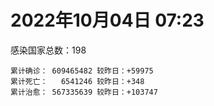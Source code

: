 
# 2022年10月04日 07:23
感染国家总数：198
```
累计确诊： 609465482 较昨日：+59975
累计死亡：   6541246 较昨日：+348
累计治愈： 567335639 较昨日：+103747
```
<div id="main" style="width:100%;height:800px;margin-bottom:10px;"></div>
<div id="second" style="width:100%;height:1000px;margin-bottom:10px;"></div>
<div id="third" style="width:100%;height:1000px;margin-bottom:10px;"></div>
<div id="last" style="width:100%;height:3000px;"></div>

<script>
import * as echarts from "echarts";
export default {
  mounted () {
    this.chart = echarts.init(document.getElementById("main"), "dark")
    this.secondChart = echarts.init(document.getElementById("second"), "dark")
    this.thirdChart = echarts.init(document.getElementById("third"), "dark")
    this.lastChart = echarts.init(document.getElementById("last"), "dark")
    var option = {
      tooltip: { trigger: "axis", axisPointer: { type: "shadow" } },
      legend: {},
      grid: { left: "3%", right: "4%", bottom: "3%", containLabel: true },
      xAxis: { type: "value" },
      yAxis: {
        type: "category", data: ["意大利","英国","韩国","德国","巴西","法国","印度","美国",]
      },
      series: [
        { name: "新增确诊", type: "bar", stack: "total", label: { show: true }, emphasis: { focus: "series" }, data: [13316,0,0,0,0,8690,830,11151,] }, 
        { name: "累计确诊", type: "bar", stack: "total", label: { show: true }, emphasis: { focus: "series" }, data: [22542568,23893496,24831761,33386229,34721228,35483950,44598328,98265810,] }, 
        { name: "新增死亡", type: "bar", stack: "total", label: { show: true }, emphasis: { focus: "series" }, data: [47,0,0,0,0,86,0,59,] }, 
        { name: "累计死亡", type: "bar", stack: "total", label: { show: true }, emphasis: { focus: "series" }, data: [177197,207908,28509,150064,686366,155198,528701,1084952,] }, 
        { name: "累计治愈", type: "bar", stack: "total", label: { show: true }, emphasis: { focus: "series" }, data: [21898422,24692,24235981,32382900,33853693,34609425,44032671,95208963,] },]
    }
    this.chart.setOption(option);
    var secondOption = {
      tooltip: { trigger: "axis", axisPointer: { type: "shadow" } },
      legend: {},
      grid: { left: "3%", right: "4%", bottom: "3%", containLabel: true },
      xAxis: { type: "value" },
      yAxis: {
        type: "category", data: ["墨西哥","伊朗","荷兰","阿根廷","澳大利亚","越南","西班牙","土耳其","俄罗斯","日本",]
      },
      series: [
        { name: "新增确诊", type: "bar", stack: "total", label: { show: true }, emphasis: { focus: "series" }, data: [0,0,0,0,0,0,0,0,0,0,] }, 
        { name: "累计确诊", type: "bar", stack: "total", label: { show: true }, emphasis: { focus: "series" }, data: [7090330,7550021,8430861,9711355,10241739,11481314,13422984,16873793,21073185,21345939,] }, 
        { name: "新增死亡", type: "bar", stack: "total", label: { show: true }, emphasis: { focus: "series" }, data: [0,0,0,0,0,0,0,0,0,0,] }, 
        { name: "累计死亡", type: "bar", stack: "total", label: { show: true }, emphasis: { focus: "series" }, data: [330131,144448,22650,129937,15221,43149,114179,101139,387559,45018,] }, 
        { name: "累计治愈", type: "bar", stack: "total", label: { show: true }, emphasis: { focus: "series" }, data: [6359142,7326508,8366038,9566732,10172662,10593181,13225964,16763477,20175902,20400911,] },]
    }
    this.secondChart.setOption(secondOption);
    var thirdOption = {
      tooltip: { trigger: "axis", axisPointer: { type: "shadow" } },
      legend: {},
      grid: { left: "3%", right: "4%", bottom: "3%", containLabel: true },
      xAxis: { type: "value" },
      yAxis: {
        type: "category", data: ["以色列","泰国","马来西亚","希腊","奥地利","乌克兰","葡萄牙","波兰","哥伦比亚","印度尼西亚",]
      },
      series: [
        { name: "新增确诊", type: "bar", stack: "total", label: { show: true }, emphasis: { focus: "series" }, data: [1013,0,1244,0,0,0,4586,225,0,0,] }, 
        { name: "累计确诊", type: "bar", stack: "total", label: { show: true }, emphasis: { focus: "series" }, data: [4664528,4682132,4845109,4920192,5162934,5177217,5498126,6297656,6307372,6435719,] }, 
        { name: "新增死亡", type: "bar", stack: "total", label: { show: true }, emphasis: { focus: "series" }, data: [6,0,5,0,0,0,27,0,0,0,] }, 
        { name: "累计死亡", type: "bar", stack: "total", label: { show: true }, emphasis: { focus: "series" }, data: [11704,32771,36380,33111,20758,109206,25058,117598,141794,158143,] }, 
        { name: "累计治愈", type: "bar", stack: "total", label: { show: true }, emphasis: { focus: "series" }, data: [4645280,4642894,4785398,4854954,5030658,4983781,5402037,5335940,6134690,6261282,] },]
    }
    this.thirdChart.setOption(thirdOption);
    var lastOption = {
      tooltip: { trigger: "axis", axisPointer: { type: "shadow" } },
      legend: {},
      grid: { left: "3%", right: "4%", bottom: "3%", containLabel: true },
      xAxis: { type: "value" },
      yAxis: {
        type: "category", data: ["朝鲜","西撒哈拉","蒙特塞拉特岛","梵蒂冈","红宝石公主号","钻石公主号","圣文森特岛","列支敦士登公国","安圭拉","圣多美和普林西比","特克斯和凯科斯群岛","圣基茨和尼维斯","乍得","塞拉利昂","利比里亚","科摩罗","几内亚比绍","安提瓜和巴布达","尼日尔","厄立特里亚","也门","冈比亚","摩纳哥","中非共和国","吉布提","多米尼克","萨摩亚","赤道几内亚","塔吉克斯坦","南苏丹","尼加拉瓜","格林纳达","直布罗陀","圣马力诺","布基纳法索","东帝汶","刚果（布）","索马里","贝宁","圣卢西亚","马里","海地","莱索托","巴哈马","几内亚","多哥","坦桑尼亚","毛里求斯","阿鲁巴","巴布亚新几内亚","安道尔","塞舌尔","加蓬","布隆迪","叙利亚","不丹","佛得角","毛里塔尼亚","苏丹","马达加斯加","斐济","伯利兹","圭亚那","斯威士兰","新喀里多尼亚","法属波利尼西亚","苏里南","科特迪瓦","马拉维","塞内加尔","刚果（金）","法属圭亚那","巴巴多斯","安哥拉","马耳他","喀麦隆","卢旺达","柬埔寨","波多黎各","牙买加","纳米比亚","加纳","乌干达","特立尼达和多巴哥","马尔代夫","阿富汗","萨尔瓦多","冰岛","吉尔吉斯斯坦","老挝","马提尼克岛","文莱","莫桑比克","乌兹别克斯坦","津巴布韦","尼日利亚","阿尔及利亚","黑山","卢森堡","博茨瓦纳","阿尔巴尼亚","赞比亚","肯尼亚","北马其顿","阿曼","波黑","亚美尼亚","卡塔尔","洪都拉斯","埃塞俄比亚","利比亚","埃及","委内瑞拉","塞浦路斯","摩尔多瓦","爱沙尼亚","巴勒斯坦","缅甸","多米尼加","科威特","斯里兰卡","巴林","巴拉圭","沙特阿拉伯","阿塞拜疆","拉脱维亚","蒙古国","乌拉圭","巴拿马","白俄罗斯","尼泊尔","厄瓜多尔","阿联酋","哥斯达黎加","玻利维亚","古巴","危地马拉","突尼斯","斯洛文尼亚","黎巴嫩","克罗地亚","立陶宛","保加利亚","摩洛哥","芬兰","哈萨克斯坦","挪威","巴基斯坦","爱尔兰","约旦","格鲁吉亚","新西兰","斯洛伐克","新加坡","孟加拉国","匈牙利","塞尔维亚","伊拉克","瑞典","丹麦","罗马尼亚","菲律宾","南非","瑞士","捷克","秘鲁","加拿大","比利时","智利",]
      },
      series: [
        { name: "新增确诊", type: "bar", stack: "total", label: { show: true }, emphasis: { focus: "series" }, data: [0,0,0,0,0,0,0,0,0,0,0,0,0,0,0,0,0,0,0,0,0,0,0,0,0,0,0,0,0,0,0,0,0,0,0,0,0,0,0,0,0,0,0,0,0,19,0,0,0,0,0,0,0,0,0,239,0,3,0,0,0,0,0,0,0,0,0,0,1,10,0,0,0,0,11,0,0,0,0,0,0,0,0,0,0,159,0,0,0,0,0,0,0,0,0,0,3,69,0,0,5,6,4,108,0,0,0,963,0,28,1,0,0,0,0,0,0,0,0,0,15,465,0,156,26,2231,0,0,0,0,30,0,384,0,0,6,0,0,783,117,59,82,0,6,0,0,0,0,0,0,0,0,53,2713,696,0,2201,0,0,2196,650,1872,0,0,357,0,0,0,2193,] }, 
        { name: "累计确诊", type: "bar", stack: "total", label: { show: true }, emphasis: { focus: "series" }, data: [1,10,11,29,620,712,2298,3026,3865,6230,6380,6541,7583,7751,7961,8471,8796,9098,9931,10170,11935,12508,14622,14913,15690,15747,15941,17012,17786,17823,18491,19536,20095,20793,21631,23253,24837,27214,27638,29408,32683,33756,34490,37309,37652,39105,39440,40478,42914,44997,46227,47141,48713,50129,57309,61969,62376,62829,63285,66684,68242,68854,71349,73390,74152,76599,81106,87282,88030,88408,92893,93974,102580,103131,114730,121652,132503,137893,151732,151931,169253,169385,169396,183181,185042,199545,201785,205637,206083,215880,221618,227756,230312,244218,257517,265431,270682,280557,288658,326308,332290,333555,338449,343069,397993,398750,442875,453496,456391,493616,507005,515645,544874,587994,589388,601869,620548,622802,645952,658520,670805,681675,716543,816820,821661,932485,982864,985422,986866,994037,999789,1005521,1028717,1072807,1108347,1111206,1125205,1145686,1187592,1216142,1233787,1251410,1259948,1264978,1292940,1393691,1462456,1572762,1663653,1746997,1780691,1789425,1844453,1916993,2026908,2094142,2367015,2459982,2588441,3113938,3270591,3955758,4019077,4084307,4109072,4145301,4233468,4544505,4633128,] }, 
        { name: "新增死亡", type: "bar", stack: "total", label: { show: true }, emphasis: { focus: "series" }, data: [0,0,0,0,0,0,0,0,0,0,0,0,0,0,0,0,0,0,0,0,0,0,0,0,0,0,0,0,0,0,0,0,0,0,0,0,0,0,0,0,0,0,0,0,0,0,0,0,0,0,0,0,0,0,0,0,0,0,0,0,0,0,0,0,0,0,0,0,0,0,0,0,0,0,0,0,0,0,0,0,0,0,0,0,0,2,0,0,0,0,0,0,0,0,0,0,0,0,0,0,0,0,0,3,0,0,0,0,0,0,0,0,0,0,0,0,0,0,0,0,1,0,0,2,0,4,0,0,0,0,0,0,0,0,0,0,0,0,0,1,8,4,0,0,0,0,0,0,0,0,0,0,1,2,2,0,13,0,0,13,3,29,0,0,11,0,0,0,19,] }, 
        { name: "累计死亡", type: "bar", stack: "total", label: { show: true }, emphasis: { focus: "series" }, data: [1,1,1,0,10,13,12,59,12,77,36,46,193,126,294,161,175,146,312,103,2157,372,63,113,189,74,29,183,125,138,225,237,108,118,387,138,386,1352,163,391,742,857,706,833,449,285,845,1025,227,668,155,169,306,38,3163,21,410,995,4961,1410,878,686,1281,1422,314,649,1385,826,2682,1968,1443,410,560,1917,806,1935,1466,3056,2609,3320,4065,1459,3628,4207,308,7803,4229,213,2991,758,1044,225,2222,1637,5602,3155,6879,2782,1123,2789,3588,4017,5678,9537,4260,16137,8683,682,10993,7572,6437,24613,5816,1182,11844,2681,5403,19458,4384,2563,16763,1520,19591,9357,9919,5998,2179,7485,8497,7118,12018,35899,2345,8913,22237,8530,19804,29249,6826,10679,16922,9327,37718,16278,5981,13690,4098,30619,7905,14122,16900,2992,20462,1622,29371,47503,17031,25355,20194,7087,67034,63042,102185,14183,41118,216596,44992,32673,61219,] }, 
        { name: "累计治愈", type: "bar", stack: "total", label: { show: true }, emphasis: { focus: "series" }, data: [0,9,2,29,0,699,2233,2948,3848,6132,6321,6482,4874,4393,7636,8305,8301,8923,8890,10065,9124,12028,14484,14520,15427,15651,1605,16690,17264,17335,4225,19248,16579,20531,21143,23102,24006,13182,27322,28475,31661,31410,25980,36120,36880,38642,183,38843,42438,43982,46011,46446,48307,49559,54103,61564,61895,61796,57360,65251,66302,68103,70001,71955,73823,33500,49626,86395,84878,86332,83520,11254,101812,101155,113262,118616,131027,134759,129614,99392,164813,167468,100431,175288,163687,178193,179410,75685,196406,7660,0,222140,227964,241486,251506,258394,182319,276517,283668,322955,326923,329461,332704,333067,384669,376654,430192,446754,132498,471948,500517,442182,538256,579425,504142,524990,608749,597898,641157,655316,653985,677155,696811,803909,810929,891237,979784,976760,976873,985592,986882,965610,1007855,860711,1053342,1102592,1104970,983630,1151007,1087587,1212404,1219753,1212003,1248601,1267631,1378657,1457363,1537813,1649848,1731007,1637293,1777436,1818752,1835544,1966645,2014175,2310583,2433704,2550395,3095346,3186051,3864605,3909265,4020197,4047883,3918563,4139591,4456560,4557292,] },]
    }
    this.lastChart.setOption(lastOption);

    window.onresize = () => {
      this.chart.resize()
      this.secondChart.resize()
      this.thirdChart.resize()
      this.lastChart.resize()
    }
  }
};
</script>

|国家|新增确诊|累计确诊|新增死亡|累计死亡|累计治愈|
|:--:|---:|---:|---:|---:|---:|
|美国|11151|98265810|59|1084952|95208963|
|印度|830|44598328|0|528701|44032671|
|法国|8690|35483950|86|155198|34609425|
|巴西|0|34721228|0|686366|33853693|
|德国|0|33386229|0|150064|32382900|
|韩国|0|24831761|0|28509|24235981|
|英国|0|23893496|0|207908|24692|
|意大利|13316|22542568|47|177197|21898422|
|日本|0|21345939|0|45018|20400911|
|俄罗斯|0|21073185|0|387559|20175902|
|土耳其|0|16873793|0|101139|16763477|
|西班牙|0|13422984|0|114179|13225964|
|越南|0|11481314|0|43149|10593181|
|澳大利亚|0|10241739|0|15221|10172662|
|阿根廷|0|9711355|0|129937|9566732|
|荷兰|0|8430861|0|22650|8366038|
|伊朗|0|7550021|0|144448|7326508|
|墨西哥|0|7090330|0|330131|6359142|
|印度尼西亚|0|6435719|0|158143|6261282|
|哥伦比亚|0|6307372|0|141794|6134690|
|波兰|225|6297656|0|117598|5335940|
|葡萄牙|4586|5498126|27|25058|5402037|
|乌克兰|0|5177217|0|109206|4983781|
|奥地利|0|5162934|0|20758|5030658|
|希腊|0|4920192|0|33111|4854954|
|马来西亚|1244|4845109|5|36380|4785398|
|泰国|0|4682132|0|32771|4642894|
|以色列|1013|4664528|6|11704|4645280|
|智利|2193|4633128|19|61219|4557292|
|比利时|0|4544505|0|32673|4456560|
|加拿大|0|4233468|0|44992|4139591|
|秘鲁|0|4145301|0|216596|3918563|
|捷克|357|4109072|11|41118|4047883|
|瑞士|0|4084307|0|14183|4020197|
|南非|0|4019077|0|102185|3909265|
|菲律宾|1872|3955758|29|63042|3864605|
|罗马尼亚|650|3270591|3|67034|3186051|
|丹麦|2196|3113938|13|7087|3095346|
|瑞典|0|2588441|0|20194|2550395|
|伊拉克|0|2459982|0|25355|2433704|
|塞尔维亚|2201|2367015|13|17031|2310583|
|匈牙利|0|2094142|0|47503|2014175|
|孟加拉国|696|2026908|2|29371|1966645|
|新加坡|2713|1916993|2|1622|1835544|
|斯洛伐克|53|1844453|1|20462|1818752|
|新西兰|0|1789425|0|2992|1777436|
|格鲁吉亚|0|1780691|0|16900|1637293|
|约旦|0|1746997|0|14122|1731007|
|爱尔兰|0|1663653|0|7905|1649848|
|巴基斯坦|0|1572762|0|30619|1537813|
|挪威|0|1462456|0|4098|1457363|
|哈萨克斯坦|0|1393691|0|13690|1378657|
|芬兰|0|1292940|0|5981|1267631|
|摩洛哥|6|1264978|0|16278|1248601|
|保加利亚|0|1259948|0|37718|1212003|
|立陶宛|82|1251410|4|9327|1219753|
|克罗地亚|59|1233787|8|16922|1212404|
|黎巴嫩|117|1216142|1|10679|1087587|
|斯洛文尼亚|783|1187592|0|6826|1151007|
|突尼斯|0|1145686|0|29249|983630|
|危地马拉|0|1125205|0|19804|1104970|
|古巴|6|1111206|0|8530|1102592|
|玻利维亚|0|1108347|0|22237|1053342|
|哥斯达黎加|0|1072807|0|8913|860711|
|阿联酋|384|1028717|0|2345|1007855|
|厄瓜多尔|0|1005521|0|35899|965610|
|尼泊尔|30|999789|0|12018|986882|
|白俄罗斯|0|994037|0|7118|985592|
|巴拿马|0|986866|0|8497|976873|
|乌拉圭|0|985422|0|7485|976760|
|蒙古国|0|982864|0|2179|979784|
|拉脱维亚|2231|932485|4|5998|891237|
|阿塞拜疆|26|821661|0|9919|810929|
|沙特阿拉伯|156|816820|2|9357|803909|
|巴拉圭|0|716543|0|19591|696811|
|巴林|465|681675|0|1520|677155|
|斯里兰卡|15|670805|1|16763|653985|
|科威特|0|658520|0|2563|655316|
|多米尼加|0|645952|0|4384|641157|
|缅甸|0|622802|0|19458|597898|
|巴勒斯坦|0|620548|0|5403|608749|
|爱沙尼亚|0|601869|0|2681|524990|
|摩尔多瓦|0|589388|0|11844|504142|
|塞浦路斯|0|587994|0|1182|579425|
|委内瑞拉|0|544874|0|5816|538256|
|埃及|0|515645|0|24613|442182|
|利比亚|1|507005|0|6437|500517|
|埃塞俄比亚|28|493616|0|7572|471948|
|洪都拉斯|0|456391|0|10993|132498|
|卡塔尔|963|453496|0|682|446754|
|亚美尼亚|0|442875|0|8683|430192|
|波黑|0|398750|0|16137|376654|
|阿曼|0|397993|0|4260|384669|
|北马其顿|108|343069|3|9537|333067|
|肯尼亚|4|338449|0|5678|332704|
|赞比亚|6|333555|0|4017|329461|
|阿尔巴尼亚|5|332290|0|3588|326923|
|博茨瓦纳|0|326308|0|2789|322955|
|卢森堡|0|288658|0|1123|283668|
|黑山|69|280557|0|2782|276517|
|阿尔及利亚|3|270682|0|6879|182319|
|尼日利亚|0|265431|0|3155|258394|
|津巴布韦|0|257517|0|5602|251506|
|乌兹别克斯坦|0|244218|0|1637|241486|
|莫桑比克|0|230312|0|2222|227964|
|文莱|0|227756|0|225|222140|
|马提尼克岛|0|221618|0|1044|0|
|老挝|0|215880|0|758|7660|
|吉尔吉斯斯坦|0|206083|0|2991|196406|
|冰岛|0|205637|0|213|75685|
|萨尔瓦多|0|201785|0|4229|179410|
|阿富汗|159|199545|2|7803|178193|
|马尔代夫|0|185042|0|308|163687|
|特立尼达和多巴哥|0|183181|0|4207|175288|
|乌干达|0|169396|0|3628|100431|
|加纳|0|169385|0|1459|167468|
|纳米比亚|0|169253|0|4065|164813|
|牙买加|0|151931|0|3320|99392|
|波多黎各|0|151732|0|2609|129614|
|柬埔寨|0|137893|0|3056|134759|
|卢旺达|0|132503|0|1466|131027|
|喀麦隆|0|121652|0|1935|118616|
|马耳他|11|114730|0|806|113262|
|安哥拉|0|103131|0|1917|101155|
|巴巴多斯|0|102580|0|560|101812|
|法属圭亚那|0|93974|0|410|11254|
|刚果（金）|0|92893|0|1443|83520|
|塞内加尔|10|88408|0|1968|86332|
|马拉维|1|88030|0|2682|84878|
|科特迪瓦|0|87282|0|826|86395|
|苏里南|0|81106|0|1385|49626|
|法属波利尼西亚|0|76599|0|649|33500|
|新喀里多尼亚|0|74152|0|314|73823|
|斯威士兰|0|73390|0|1422|71955|
|圭亚那|0|71349|0|1281|70001|
|伯利兹|0|68854|0|686|68103|
|斐济|0|68242|0|878|66302|
|马达加斯加|0|66684|0|1410|65251|
|苏丹|0|63285|0|4961|57360|
|毛里塔尼亚|3|62829|0|995|61796|
|佛得角|0|62376|0|410|61895|
|不丹|239|61969|0|21|61564|
|叙利亚|0|57309|0|3163|54103|
|布隆迪|0|50129|0|38|49559|
|加蓬|0|48713|0|306|48307|
|塞舌尔|0|47141|0|169|46446|
|安道尔|0|46227|0|155|46011|
|巴布亚新几内亚|0|44997|0|668|43982|
|阿鲁巴|0|42914|0|227|42438|
|毛里求斯|0|40478|0|1025|38843|
|坦桑尼亚|0|39440|0|845|183|
|多哥|19|39105|0|285|38642|
|几内亚|0|37652|0|449|36880|
|巴哈马|0|37309|0|833|36120|
|莱索托|0|34490|0|706|25980|
|海地|0|33756|0|857|31410|
|马里|0|32683|0|742|31661|
|圣卢西亚|0|29408|0|391|28475|
|贝宁|0|27638|0|163|27322|
|索马里|0|27214|0|1352|13182|
|刚果（布）|0|24837|0|386|24006|
|东帝汶|0|23253|0|138|23102|
|布基纳法索|0|21631|0|387|21143|
|圣马力诺|0|20793|0|118|20531|
|直布罗陀|0|20095|0|108|16579|
|格林纳达|0|19536|0|237|19248|
|尼加拉瓜|0|18491|0|225|4225|
|南苏丹|0|17823|0|138|17335|
|塔吉克斯坦|0|17786|0|125|17264|
|赤道几内亚|0|17012|0|183|16690|
|萨摩亚|0|15941|0|29|1605|
|多米尼克|0|15747|0|74|15651|
|吉布提|0|15690|0|189|15427|
|中非共和国|0|14913|0|113|14520|
|摩纳哥|0|14622|0|63|14484|
|冈比亚|0|12508|0|372|12028|
|也门|0|11935|0|2157|9124|
|厄立特里亚|0|10170|0|103|10065|
|尼日尔|0|9931|0|312|8890|
|安提瓜和巴布达|0|9098|0|146|8923|
|几内亚比绍|0|8796|0|175|8301|
|科摩罗|0|8471|0|161|8305|
|利比里亚|0|7961|0|294|7636|
|塞拉利昂|0|7751|0|126|4393|
|乍得|0|7583|0|193|4874|
|圣基茨和尼维斯|0|6541|0|46|6482|
|特克斯和凯科斯群岛|0|6380|0|36|6321|
|圣多美和普林西比|0|6230|0|77|6132|
|安圭拉|0|3865|0|12|3848|
|列支敦士登公国|0|3026|0|59|2948|
|圣文森特岛|0|2298|0|12|2233|
|钻石公主号|0|712|0|13|699|
|红宝石公主号|0|620|0|10|0|
|梵蒂冈|0|29|0|0|29|
|蒙特塞拉特岛|0|11|0|1|2|
|西撒哈拉|0|10|0|1|9|
|朝鲜|0|1|0|1|0|

